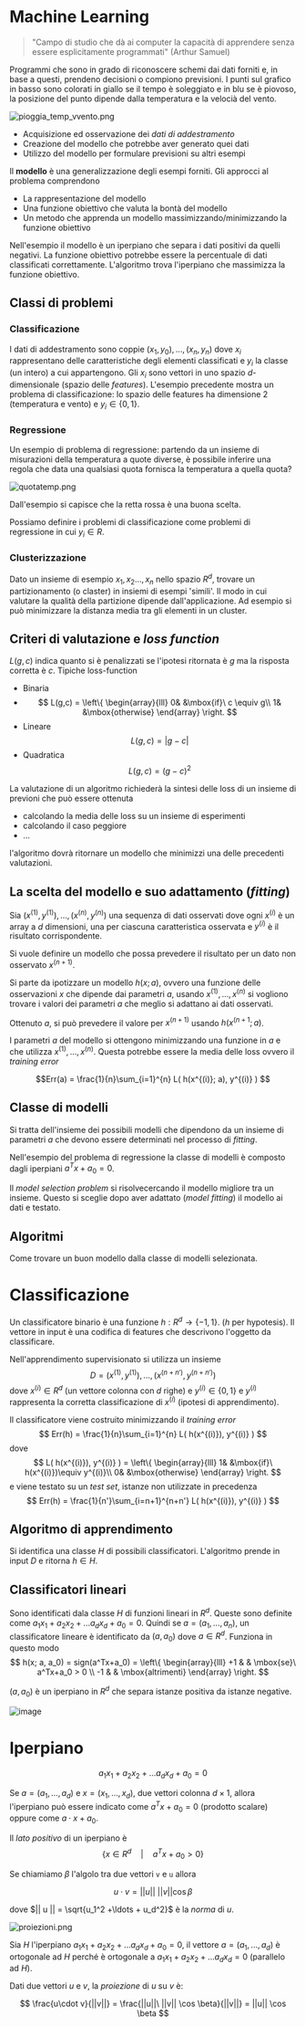 # Machine Learning

> "Campo di studio che dà ai computer la capacità di apprendere senza essere esplicitamente programmati" (Arthur Samuel)

Programmi che sono in grado di riconoscere schemi dai dati forniti e, in base a questi, prendeno decisioni o compiono previsioni. I punti sul grafico in basso sono colorati in giallo se il tempo è soleggiato e in blu se è piovoso, la posizione del punto dipende dalla temperatura e la velocià del vento. 

![pioggia_temp_vvento.png](./01-pioggia_temp_vvento.png)


- Acquisizione ed osservazione dei *dati di addestramento* 
- Creazione del modello che potrebbe aver generato quei dati
- Utilizzo del modello per formulare previsioni su altri esempi


Il **modello** è una generalizzazione degli esempi forniti. Gli approcci al problema comprendono

- La rappresentazione del modello
- Una funzione obiettivo che valuta la bontà del modello
- Un metodo che apprenda un modello massimizzando/minimizzando la funzione obiettivo

Nell'esempio il modello è un iperpiano che separa i dati positivi da quelli negativi. La funzione obiettivo potrebbe essere la percentuale di dati classificati correttamente. L'algoritmo trova l'iperpiano che massimizza la funzione obiettivo.

## Classi di problemi

### Classificazione

I dati di addestramento sono coppie $(x_1, y_0), \ldots, (x_n, y_n)$ dove $x_i$ rappresentano delle caratteristiche degli elementi classificati e $y_i$ la classe (un intero) a cui appartengono. Gli $x_i$ sono vettori in uno spazio $d$-dimensionale (spazio delle *features*). L'esempio precedente mostra un problema di classificazione: lo spazio delle features ha dimensione $2$ (temperatura e vento) e $y_i \in \{0, 1\}$. 

### Regressione

Un esempio di problema di regressione: partendo da un insieme di misurazioni della temperatura a quote diverse, è possibile inferire una regola che data una qualsiasi quota fornisca la temperatura a quella quota?

![quotatemp.png](./02-quotatemp.png)

Dall'esempio si capisce che la retta rossa è una buona scelta.

Possiamo definire i problemi di classificazione come problemi di regressione in cui $y_i \in R$. 

### Clusterizzazione

Dato un insieme di esempio $x_1, x_2\ldots, x_n$ nello spazio $R^d$, trovare un partizionamento (o claster) in insiemi di esempi 'simili'. Il modo in cui valutare la qualità della partizione dipende dall'applicazione. Ad esempio si può minimizzare la distanza media tra gli elementi in un cluster.

## Criteri di valutazione e *loss function*

$L(g, c)$ indica quanto si è  penalizzati se l'ipotesi ritornata è $g$ ma la risposta corretta è $c$. Tipiche loss-function

- Binaria
- 
    $$
    L(g,c) = \left\{
    \begin{array}{lll}
    0& &\mbox{if}\ c \equiv g\\
    1& &\mbox{otherwise}
    \end{array}
    \right.
    $$
- Lineare
    $$L(g,c) = |g-c|$$
- Quadratica
    $$L(g,c) = (g-c)^2$$
    
La valutazione di un algoritmo richiederà la sintesi delle loss di un insieme di previoni che può essere ottenuta

- calcolando la media delle loss su un insieme di esperimenti
- calcolando il caso peggiore
- ...

l'algoritmo dovrà ritornare un modello che minimizzi una delle precedenti valutazioni.

## La scelta del modello e suo adattamento (*fitting*)

Sia $(x^{(1)}, y^{(1)}),\ldots,(x^{(n)}, y^{(n)})$ una sequenza di dati osservati dove ogni $x^{(i)}$ è un array a $d$ dimensioni, una per ciascuna caratteristica osservata e $y^{(i)}$ è il risultato corrispondente.

Si vuole definire un modello che possa prevedere il risultato per un dato non osservato $x^{(n+1)}$.

Si parte da ipotizzare un modello $h(x; a)$, ovvero una funzione delle osservazioni $x$ che dipende dai parametri $a$, usando $x^{(1)},\ldots,x^{(n)}$ si vogliono trovare i valori dei parametri $a$ che meglio si adattano ai dati osservati.

Ottenuto $a$, si può prevedere il valore per $x^{(n+1)}$ usando $h(x^{(n+1}; a)$.

I parametri $a$ del modello si ottengono minimizzando una funzione in $a$ e che utilizza $x^{(1)},\ldots,x^{(n)}$. Questa potrebbe essere la media delle loss ovvero il *training error*

$$Err(a) = \frac{1}{n}\sum_{i=1}^{n} L( h(x^{(i)}; a), y^{(i)} ) $$

## Classe di modelli

Si tratta dell'insieme dei possibili modelli che dipendono da un insieme di parametri $a$ che devono essere determinati nel processo di *fitting*.

Nell'esempio del problema di regressione la classe di modelli è composto dagli iperpiani $a^T x + a_0 = 0$.

Il *model selection problem* si risolvecercando il modello migliore tra un insieme. Questo si sceglie dopo aver adattato (*model fitting*) il modello ai dati e testato.

## Algoritmi

Come trovare un buon modello dalla classe di modelli selezionata.

# Classificazione

Un classificatore binario è una funzione $h:R^d \rightarrow \{-1, 1\}$. ($h$ per hypotesis). Il vettore in input è una codifica di features che descrivono l'oggetto da classificare.

Nell'apprendimento supervisionato si utilizza un insieme
$$
D = (x^{(1)}, y^{(1)}), \ldots, (x^{(n+n')}, y^{(n+n')})
$$
dove $x^{(i)} \in R^d$ (un vettore colonna con $d$ righe) e $y^{(i)} \in \{0,1\}$ e $y^{(i)}$ rappresenta la corretta classificazione di $x^{(i)}$ (ipotesi di apprendimento).

Il classificatore viene costruito minimizzando il *training error*
$$
Err(h) = \frac{1}{n}\sum_{i=1}^{n} L( h(x^{(i)}), y^{(i)} )
$$
dove
$$
    L( h(x^{(i)}), y^{(i)} ) = \left\{
    \begin{array}{lll}
    1& &\mbox{if}\ h(x^{(i)})\equiv y^{(i)}\\
    0& &\mbox{otherwise}
    \end{array}
    \right.
$$
e viene testato su un *test set*, istanze non utilizzate in precedenza
$$
Err(h) = \frac{1}{n'}\sum_{i=n+1}^{n+n'} L( h(x^{(i)}), y^{(i)} )
$$

## Algoritmo di apprendimento

Si identifica una classe $H$ di possibili classificatori. L'algoritmo prende in input $D$ e ritorna $h \in H$.

## Classificatori lineari

Sono identificati dala classe $H$ di funzioni lineari in $R^d$. Queste sono definite come $a_1 x_1 + a_2 x_2 + \ldots a_d x_d + a_0 = 0$. Quindi se $a = (a_1,\ldots, a_n)$, un classificatore lineare è identificato da $(a, a_0)$ dove $a \in R^d$. Funziona in questo modo
$$
h(x; a, a_0) = sign(a^Tx+a_0) = \left\{
\begin{array}{lll}
+1 & & \mbox{se}\ a^Tx+a_0 > 0 \\
-1 & & \mbox{altrimenti}
\end{array}
\right.
$$

$(a, a_0)$ è un iperpiano in $R^d$ che separa istanze positiva da istanze negative.

![image](./03-classificatore_lineare.png)

# Iperpiano

$$a_1 x_1 + a_2 x_2 + \ldots a_d x_d + a_0 = 0$$

Se $a = (a_1,\ldots,a_d)$ e $x = (x_1,\ldots,x_d)$, due vettori colonna $d\times 1$, allora l'iperpiano può essere indicato come $a^T x +a_0 = 0$ (prodotto scalare) oppure come $a \cdot x + a_0$.

Il *lato positivo* di un iperpiano è $$\{  x\in R^d \quad |\quad a^T x + a_0 > 0 \}$$

Se chiamiamo $\beta$ l'algolo tra due vettori `v` e `u` allora

$$u\cdot v = ||u||\ ||v|| \cos \beta$$

dove  $|| u || = \sqrt{u_1^2 +\ldots + u_d^2}$ è la *norma* di $u$.

![proiezioni.png](./04-proiezioni.png)

Sia $H$ l'iperpiano $a_1 x_1 + a_2 x_2 + \ldots a_d x_d + a_0 = 0$, il vettore $a = (a_1,\ldots,a_d)$ è ortogonale ad $H$ perché è ortogonale a  $a_1 x_1 + a_2 x_2 + \ldots a_d x_d = 0$ (parallelo ad $H$).


Dati due vettori $u$ e $v$, la *proiezione* di $u$ su $v$ è:

$$
\frac{u\cdot v}{||v||} = \frac{||u||\ ||v|| \cos \beta}{||v||} = ||u|| \cos \beta
$$ 
